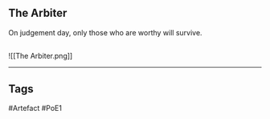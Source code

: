 ## The Arbiter
On judgement day, only those who are worthy will survive.
##
![[The Arbiter.png]]

---
## Tags
#Artefact
#PoE1